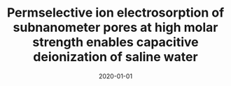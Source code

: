 ---
title: "Permselective ion electrosorption of subnanometer pores at high molar strength enables capacitive deionization of saline water"
collection: publications
permalink: /publication/2020-01-01-Permselective-ion-electrosorption-of-subnanometer-pores-at-high-molar-strength-enables-capacitive-deionization-of-saline-water
date: 2020-01-01
venue: 'Sustainable Energy &amp; Fuels'
paperurl: 'https://doi.org/10.1039%2Fc9se00996e'
citation: '<strong>Sheng Bi</strong>, Yuan Zhang, Luca Cervini, Tangming Mo, John Griffin, Volker Presser, Guang Feng&quot;Permselective ion electrosorption of subnanometer pores at high molar strength enables capacitive deionization of saline water.&quot; Sustainable Energy &amp;amp; Fuels, 2020.'
---
